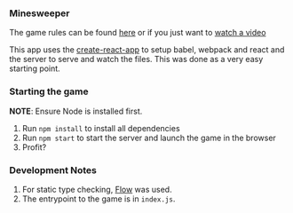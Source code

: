 ### Minesweeper

The game rules can be found [here](http://www.freeminesweeper.org/help/minehelpinstructions.html) or if you just want to [watch a video](https://www.youtube.com/watch?v=93oSIfWN0HU)

This app uses the [create-react-app](https://github.com/facebook/create-react-app) to setup babel, webpack and react and the server to serve and watch the files. This was done as a very easy starting point.

### Starting the game

**NOTE**: Ensure Node is installed first.

1. Run `npm install` to install all dependencies
2. Run `npm start` to start the server and launch the game in the browser
3. Profit?

### Development Notes

1. For static type checking, [Flow](https://flow.org/en/) was used.
2. The entrypoint to the game is in `index.js`.
